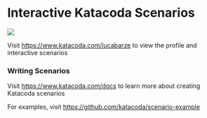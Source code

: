 # Interactive Katacoda Scenarios

[![](http://shields.katacoda.com/katacoda/lucabarze/count.svg)](https://www.katacoda.com/lucabarze "Get your profile on Katacoda.com")

Visit https://www.katacoda.com/lucabarze to view the profile and interactive scenarios

### Writing Scenarios
Visit https://www.katacoda.com/docs to learn more about creating Katacoda scenarios

For examples, visit https://github.com/katacoda/scenario-example
